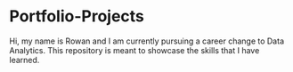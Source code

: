 # Portfolio-Projects
Hi, my name is Rowan and I am currently pursuing a career change to Data Analytics. This repository is meant to showcase the skills that I have learned.

